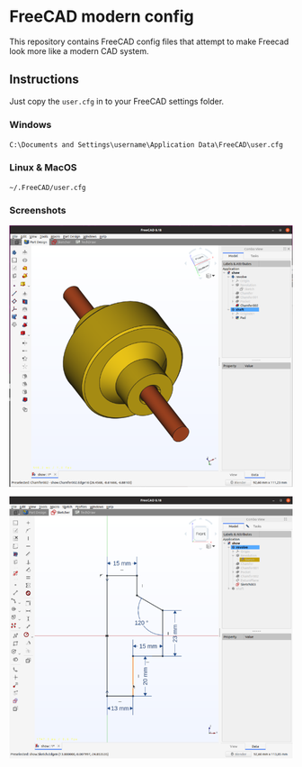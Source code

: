 # FreeCAD modern config
This repository contains FreeCAD config files that attempt to make Freecad look more like a modern CAD system.  

## Instructions
Just copy the `user.cfg` in to your FreeCAD settings folder.

### Windows
`C:\Documents and Settings\username\Application Data\FreeCAD\user.cfg`

### Linux & MacOS
`~/.FreeCAD/user.cfg` 

### Screenshots

![freecad-modern.png](/pictures/freecad-modern.png)

![freecad-modern.png](/pictures/sketch-modern.png)
